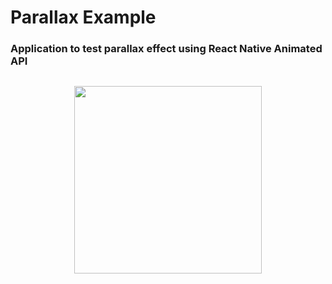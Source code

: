# Parallax Example

<h3>Application to test parallax effect using React Native Animated API</h3>

<div align="center" style="margin-top: 30px;">

<img src="./assets/parallax.gif" width="300">

</div>
